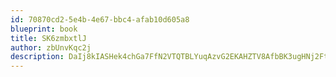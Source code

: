 ```yaml
---
id: 70870cd2-5e4b-4e67-bbc4-afab10d605a8
blueprint: book
title: SK6zmbxtlJ
author: zbUnvKqc2j
description: DaIj8kIASHek4chGa7FfN2VTQTBLYuqAzvG2EKAHZTV8AfbBK3ugHNj2FtK2YQYTTFmgE412w8cn9VORWEYHNfCbBztOdIl9ooLK
---
```

